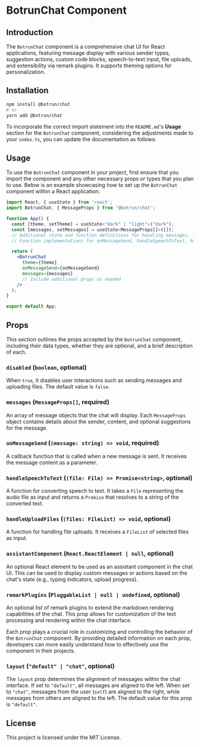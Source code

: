 # BotrunChat Component

## Introduction

The `BotrunChat` component is a comprehensive chat UI for React applications, featuring message display with various sender types, suggestion actions, custom code blocks, speech-to-text input, file uploads, and extensibility via remark plugins. It supports theming options for personalization.

## Installation

```bash
npm install @botrun/chat
# or
yarn add @botrun/chat
```

To incorporate the correct import statement into the `README.md`'s **Usage** section for the `BotrunChat` component, considering the adjustments made to your `index.ts`, you can update the documentation as follows:

## Usage

To use the `BotrunChat` component in your project, first ensure that you import the component and any other necessary props or types that you plan to use. Below is an example showcasing how to set up the `BotrunChat` component within a React application:

```jsx
import React, { useState } from 'react';
import BotrunChat, { MessageProps } from '@botrun/chat';

function App() {
  const [theme, setTheme] = useState<"dark" | "light">("dark");
  const [messages, setMessages] = useState<MessageProps[]>([]);
  // Additional state and function definitions for handling messages, file uploads, etc.
  // Function implementations for onMessageSend, handleSpeechToText, handleUploadFiles, etc.

  return (
    <BotrunChat
      theme={theme}
      onMessageSend={onMessageSend}
      messages={messages}
      // Include additional props as needed
    />
  );
}

export default App;
```

## Props

This section outlines the props accepted by the `BotrunChat` component, including their data types, whether they are optional, and a brief description of each.

### `disabled` (`boolean`, optional)

When `true`, it disables user interactions such as sending messages and uploading files. The default value is `false`.

### `messages` (`MessageProps[]`, required)

An array of message objects that the chat will display. Each `MessageProps` object contains details about the sender, content, and optional suggestions for the message.

### `onMessageSend` (`(message: string) => void`, required)

A callback function that is called when a new message is sent. It receives the message content as a parameter.

### `handleSpeechToText` (`(file: File) => Promise<string>`, optional)

A function for converting speech to text. It takes a `File` representing the audio file as input and returns a `Promise` that resolves to a string of the converted text.

### `handleUploadFiles` (`(files: FileList) => void`, optional)

A function for handling file uploads. It receives a `FileList` of selected files as input.

### `assistantComponent` (`React.ReactElement | null`, optional)

An optional React element to be used as an assistant component in the chat UI. This can be used to display custom messages or actions based on the chat's state (e.g., typing indicators, upload progress).

### `remarkPlugins` (`PluggableList | null | undefined`, optional)

An optional list of remark plugins to extend the markdown rendering capabilities of the chat. This prop allows for customization of the text processing and rendering within the chat interface.

Each prop plays a crucial role in customizing and controlling the behavior of the `BotrunChat` component. By providing detailed information on each prop, developers can more easily understand how to effectively use the component in their projects.

### `layout` (`"default" | "chat"`, optional)

The `layout` prop determines the alignment of messages within the chat interface. If set to `"default"`, all messages are aligned to the left. When set to `"chat"`, messages from the user (`self`) are aligned to the right, while messages from others are aligned to the left. The default value for this prop is `"default"`.

## License

This project is licensed under the MIT License.
